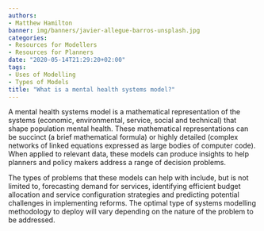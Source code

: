 ```yaml
---
authors:
- Matthew Hamilton
banner: img/banners/javier-allegue-barros-unsplash.jpg
categories:
- Resources for Modellers
- Resources for Planners
date: "2020-05-14T21:29:20+02:00"
tags:
- Uses of Modelling
- Types of Models
title: "What is a mental health systems model?"
---
```


A mental health systems model is a mathematical representation of the systems (economic, environmental, service, social and technical) that shape population mental health. These mathematical representations can be succinct (a brief mathematical formula) or highly detailed (complex networks of linked equations expressed as large bodies of computer code). When applied to relevant data, these models can produce insights to help planners and policy makers address a range of decision problems. 

The types of problems that these models can help with include, but is not limited to, forecasting demand for services, identifying efficient budget allocation and service configuration strategies and predicting potential challenges in implementing reforms. The optimal type of systems modelling methodology to deploy will vary depending on the nature of the problem to be addressed.


